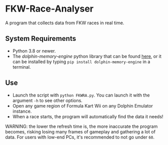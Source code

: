 # FKW-Race-Analyser
A program that collects data from FKW races in real time.

## System Requirements
* Python 3.8 or newer.
* The *dolphin-memory-engine* python library that can be found [here](https://github.com/henriquegemignani/py-dolphin-memory-engine), or it can be installed by typing `pip install dolphin-memory-engine` in a terminal.

## Use
* Launch the script with `python FKWRA.py`. You can launch it with the argument `-h` to see other options.
* Open any game region of Formula Kart Wii on any Dolphin Emulator instance.
* When a race starts, the program will automatically find the data it needs!

WARNING: the lower the refresh time is, the more inaccurate the program becomes, risking losing many frames of gameplay and gathering a lot of data. For users with low-end PCs, it's recommended to not go under `60`.
